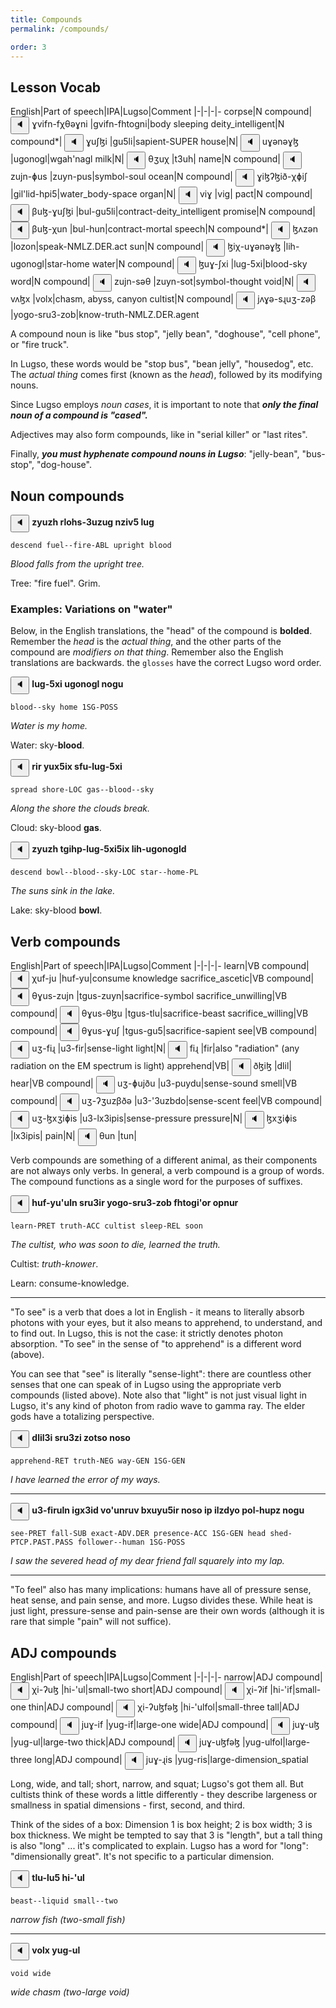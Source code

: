 ```yaml
---
title: Compounds
permalink: /compounds/

order: 3
---
```


## Lesson Vocab

English|Part of speech|IPA|Lugso|Comment
|-|-|-|-
corpse|N compound|<span class='spoken '> <button class='speak' type='button' data-ipa='ɣvifn-fχθəɣni'>🔈</button> <span class='ipa'>ɣvifn-fχθəɣni</span> </span>|gvifn-fhtogni|body sleeping
deity_intelligent|N compound*|<span class='spoken '> <button class='speak' type='button' data-ipa='ɣuʃɮi'>🔈</button> <span class='ipa'>ɣuʃɮi</span> </span>|gu5li|sapient-SUPER
house|N|<span class='spoken '> <button class='speak' type='button' data-ipa='uɣənəɣɮ'>🔈</button> <span class='ipa'>uɣənəɣɮ</span> </span>|ugonogl|wgah'nagl
milk|N|<span class='spoken '> <button class='speak' type='button' data-ipa='θʒuχ'>🔈</button> <span class='ipa'>θʒuχ</span> </span>|t3uh|
name|N compound|<span class='spoken '> <button class='speak' type='button' data-ipa='zujn-ɸus'>🔈</button> <span class='ipa'>zujn-ɸus</span> </span>|zuyn-pus|symbol-soul
ocean|N compound|<span class='spoken '> <button class='speak' type='button' data-ipa='ɣiɮʔɮið-χɸiʃ'>🔈</button> <span class='ipa'>ɣiɮʔɮið-χɸiʃ</span> </span>|gil'lid-hpi5|water_body-space
organ|N|<span class='spoken '> <button class='speak' type='button' data-ipa='viɣ'>🔈</button> <span class='ipa'>viɣ</span> </span>|vig|
pact|N compound|<span class='spoken '> <button class='speak' type='button' data-ipa='βuɮ-ɣuʃɮi'>🔈</button> <span class='ipa'>βuɮ-ɣuʃɮi</span> </span>|bul-gu5li|contract-deity_intelligent
promise|N compound|<span class='spoken '> <button class='speak' type='button' data-ipa='βuɮ-χun'>🔈</button> <span class='ipa'>βuɮ-χun</span> </span>|bul-hun|contract-mortal
speech|N compound*|<span class='spoken '> <button class='speak' type='button' data-ipa='ɮʌzən'>🔈</button> <span class='ipa'>ɮʌzən</span> </span>|lozon|speak-NMLZ.DER.act
sun|N compound|<span class='spoken '> <button class='speak' type='button' data-ipa='ɮiχ-uɣənəɣɮ'>🔈</button> <span class='ipa'>ɮiχ-uɣənəɣɮ</span> </span>|lih-ugonogl|star-home
water|N compound|<span class='spoken '> <button class='speak' type='button' data-ipa='ɮuɣ-ʃxi'>🔈</button> <span class='ipa'>ɮuɣ-ʃxi</span> </span>|lug-5xi|blood-sky
word|N compound|<span class='spoken '> <button class='speak' type='button' data-ipa='zujn-səθ'>🔈</button> <span class='ipa'>zujn-səθ</span> </span>|zuyn-sot|symbol-thought
void|N|<span class='spoken '> <button class='speak' type='button' data-ipa='vʌɮx'>🔈</button> <span class='ipa'>vʌɮx</span> </span>|volx|chasm, abyss, canyon
cultist|N compound|<span class='spoken '> <button class='speak' type='button' data-ipa='jʌɣə-sɻuʒ-zəβ'>🔈</button> <span class='ipa'>jʌɣə-sɻuʒ-zəβ</span> </span>|yogo-sru3-zob|know-truth-NMLZ.DER.agent

A compound noun is like "bus stop", "jelly bean", "doghouse", "cell phone", or "fire truck".

In Lugso, these words would be "stop bus", "bean jelly", "housedog", etc. The _actual thing_ comes first (known as the _head_), followed by its modifying nouns.

Since Lugso employs _noun cases_, it is important to note that _**only the final noun of a compound is "cased".**_

Adjectives may also form compounds, like in "serial killer" or "last rites".

Finally, _**you must hyphenate compound nouns in Lugso**_: "jelly-bean", "bus-stop", "dog-house".

## Noun compounds

<span class='spoken btnOnly'> <button class='speak' type='button' data-ipa='zjuzχ ɻɮʌχs-ʒuzuɣ nzivʃ ɮuɣ'>🔈</button>  </span> <strong>zyuzh rlohs-3uzug nziv5 lug</strong>

`descend fuel--fire-ABL upright blood`

_Blood falls from the upright tree._

Tree: "fire fuel". Grim.

### Examples: Variations on "water"

Below, in the English translations, the "head" of the compound is **bolded**. Remember the _head_ is the _actual thing_, and the other parts of the compound are _modifiers on that thing_. Remember also the English translations are backwards. the `glosses` have the correct Lugso word order.

<span class='spoken btnOnly'> <button class='speak' type='button' data-ipa='ɮuɣ-ʃxi uɣənəɣɮ nʌɣu'>🔈</button>  </span> <strong>lug-5xi ugonogl nogu</strong>

`blood--sky home 1SG-POSS`

_Water is my home._

Water: sky-**blood**.

<span class='spoken btnOnly'> <button class='speak' type='button' data-ipa='ɻiɻ juxʃix sfu-ɮuɣ-ʃxi'>🔈</button>  </span> <strong>rir yux5ix sfu-lug-5xi</strong>

`spread shore-LOC gas--blood--sky`

_Along the shore the clouds break._

Cloud: sky-blood **gas**.

<span class='spoken btnOnly'> <button class='speak' type='button' data-ipa='zjuzχ θɣiχɸ-ɮuɣ-ʃxiʃix ɮiχ-uɣənəɣɮð'>🔈</button>  </span> <strong>zyuzh tgihp-lug-5xi5ix lih-ugonogld</strong>

`descend bowl--blood--sky-LOC star--home-PL`

_The suns sink in the lake._

Lake: sky-blood **bowl**.

## Verb compounds

English|Part of speech|IPA|Lugso|Comment
|-|-|-|-
learn|VB compound|<span class='spoken '> <button class='speak' type='button' data-ipa='χuf-ju'>🔈</button> <span class='ipa'>χuf-ju</span> </span>|huf-yu|consume knowledge
sacrifice_ascetic|VB compound|<span class='spoken '> <button class='speak' type='button' data-ipa='θɣus-zujn'>🔈</button> <span class='ipa'>θɣus-zujn</span> </span>|tgus-zuyn|sacrifice-symbol
sacrifice_unwilling|VB compound|<span class='spoken '> <button class='speak' type='button' data-ipa='θɣus-θɮu'>🔈</button> <span class='ipa'>θɣus-θɮu</span> </span>|tgus-tlu|sacrifice-beast
sacrifice_willing|VB compound|<span class='spoken '> <button class='speak' type='button' data-ipa='θɣus-ɣuʃ'>🔈</button> <span class='ipa'>θɣus-ɣuʃ</span> </span>|tgus-gu5|sacrifice-sapient
see|VB compound|<span class='spoken '> <button class='speak' type='button' data-ipa='uʒ-fiɻ'>🔈</button> <span class='ipa'>uʒ-fiɻ</span> </span>|u3-fir|sense-light
light|N|<span class='spoken '> <button class='speak' type='button' data-ipa='fiɻ'>🔈</button> <span class='ipa'>fiɻ</span> </span>|fir|also "radiation" (any radiation on the EM spectrum is light)
apprehend|VB|<span class='spoken '> <button class='speak' type='button' data-ipa='ðɮiɮ'>🔈</button> <span class='ipa'>ðɮiɮ</span> </span>|dlil|
hear|VB compound|<span class='spoken '> <button class='speak' type='button' data-ipa='uʒ-ɸujðu'>🔈</button> <span class='ipa'>uʒ-ɸujðu</span> </span>|u3-puydu|sense-sound
smell|VB compound|<span class='spoken '> <button class='speak' type='button' data-ipa='uʒ-ʔʒuzβðə'>🔈</button> <span class='ipa'>uʒ-ʔʒuzβðə</span> </span>|u3-'3uzbdo|sense-scent
feel|VB compound|<span class='spoken '> <button class='speak' type='button' data-ipa='uʒ-ɮxʒiɸis'>🔈</button> <span class='ipa'>uʒ-ɮxʒiɸis</span> </span>|u3-lx3ipis|sense-pressure
pressure|N|<span class='spoken '> <button class='speak' type='button' data-ipa='ɮxʒiɸis'>🔈</button> <span class='ipa'>ɮxʒiɸis</span> </span>|lx3ipis|
pain|N|<span class='spoken '> <button class='speak' type='button' data-ipa='θun'>🔈</button> <span class='ipa'>θun</span> </span>|tun|

Verb compounds are something of a different animal, as their components are not always only verbs. In general, a verb compound is a group of words. The compound functions as a single word for the purposes of suffixes.

<span class='spoken btnOnly'> <button class='speak' type='button' data-ipa='χuf-juʔuɮn sɻuʒiɻ jʌɣə-sɻuʒ-zəβ fχθʌɣiʔəɻ ʌɸnuɻ'>🔈</button>  </span> <strong>huf-yu'uln sru3ir yogo-sru3-zob fhtogi'or opnur</strong>

`learn-PRET truth-ACC cultist sleep-REL soon`

_The cultist, who was soon to die, learned the truth._

Cultist: _truth-knower_.

Learn: consume-knowledge.

---

"To see" is a verb that does a lot in English - it means to literally absorb photons with your eyes, but it also means to apprehend, to understand, and to find out. In Lugso, this is not the case: it strictly denotes photon absorption. "To see" in the sense of "to apprehend" is a different word (above). 

You can see that "see" is literally "sense-light": there are countless other senses that one can speak of in Lugso using the appropriate verb compounds (listed above). Note also that "light" is not just visual light in Lugso, it's any kind of photon from radio wave to gamma ray. The elder gods have a totalizing perspective.

<span class='spoken btnOnly'> <button class='speak' type='button' data-ipa='ðɮiɮʒi sɻuʒzi zʌθsə nʌsə'>🔈</button>  </span> <strong>dlil3i sru3zi zotso noso</strong>

`apprehend-RET truth-NEG way-GEN 1SG-GEN`

_I have learned the error of my ways._

---

<span class='spoken btnOnly'> <button class='speak' type='button' data-ipa='uʒ-fiɻuɮn iɣxʒið vʌʔunɻuv βxujuʃiɻ nʌsə iɸ iɮzðjə ɸʌɮ-χuɸz nʌɣu'>🔈</button>  </span> <strong>u3-firuln igx3id vo'unruv bxuyu5ir noso ip ilzdyo pol-hupz nogu</strong>

`see-PRET fall-SUB exact-ADV.DER presence-ACC 1SG-GEN head shed-PTCP.PAST.PASS follower--human 1SG-POSS`

_I saw the severed head of my dear friend fall squarely into my lap._

---

"To feel" also has many implications: humans have all of pressure sense, heat sense, and pain sense, and more. Lugso divides these. While heat is just light, pressure-sense and pain-sense are their own words (although it is rare that simple "pain" will not suffice).

## ADJ compounds

English|Part of speech|IPA|Lugso|Comment
|-|-|-|-
narrow|ADJ compound|<span class='spoken '> <button class='speak' type='button' data-ipa='χi-ʔuɮ'>🔈</button> <span class='ipa'>χi-ʔuɮ</span> </span>|hi-'ul|small-two
short|ADJ compound|<span class='spoken '> <button class='speak' type='button' data-ipa='χi-ʔif'>🔈</button> <span class='ipa'>χi-ʔif</span> </span>|hi-'if|small-one
thin|ADJ compound|<span class='spoken '> <button class='speak' type='button' data-ipa='χi-ʔuɮfəɮ'>🔈</button> <span class='ipa'>χi-ʔuɮfəɮ</span> </span>|hi-'ulfol|small-three
tall|ADJ compound|<span class='spoken '> <button class='speak' type='button' data-ipa='juɣ-if'>🔈</button> <span class='ipa'>juɣ-if</span> </span>|yug-if|large-one
wide|ADJ compound|<span class='spoken '> <button class='speak' type='button' data-ipa='juɣ-uɮ'>🔈</button> <span class='ipa'>juɣ-uɮ</span> </span>|yug-ul|large-two
thick|ADJ compound|<span class='spoken '> <button class='speak' type='button' data-ipa='juɣ-uɮfəɮ'>🔈</button> <span class='ipa'>juɣ-uɮfəɮ</span> </span>|yug-ulfol|large-three
long|ADJ compound|<span class='spoken '> <button class='speak' type='button' data-ipa='juɣ-ɻis'>🔈</button> <span class='ipa'>juɣ-ɻis</span> </span>|yug-ris|large-dimension_spatial

Long, wide, and tall; short, narrow, and squat; Lugso's got them all. But cultists think of these words a little differently - they describe largeness or smallness in spatial dimensions - first, second, and third. 

Think of the sides of a box: Dimension 1 is box height; 2 is box width; 3 is box thickness. We might be tempted to say that 3 is "length", but a tall thing is also "long" ... it's complicated to explain. Lugso has a word for "long": "dimensionally great". It's not specific to a particular dimension.

<span class='spoken btnOnly'> <button class='speak' type='button' data-ipa='θɮu-ɮuʃ χi-ʔuɮ'>🔈</button>  </span> <strong>tlu-lu5 hi-'ul</strong>

`beast--liquid small--two`

_narrow fish (two-small fish)_

---

<span class='spoken btnOnly'> <button class='speak' type='button' data-ipa='vʌɮx juɣ-uɮ'>🔈</button>  </span> <strong>volx yug-ul</strong>

`void wide`

_wide chasm (two-large void)_